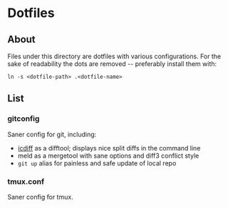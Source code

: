 # Dotfiles

## About

Files under this directory are dotfiles with various configurations.
For the sake of readability the dots are removed -- preferably install them with:

`ln -s <dotfile-path> .<dotfile-name>`

## List

### gitconfig

Saner config for git, including:

* [icdiff](https://www.jefftk.com/icdiff) as a difftool; displays nice split diffs in the command line
* meld as a mergetool with sane options and diff3 conflict style
* `git up` alias for painless and safe update of local repo

### tmux.conf

Saner config for tmux.
